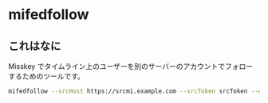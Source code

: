 # mifedfollow

## これはなに
Misskey でタイムライン上のユーザーを別のサーバーのアカウントでフォローするためのツールです。

```bash
mifedfollow --srcHost https://srcmi.example.com --srcToken srcToken --dstHost https://dstmi.example.com --dstToken dstToken
```